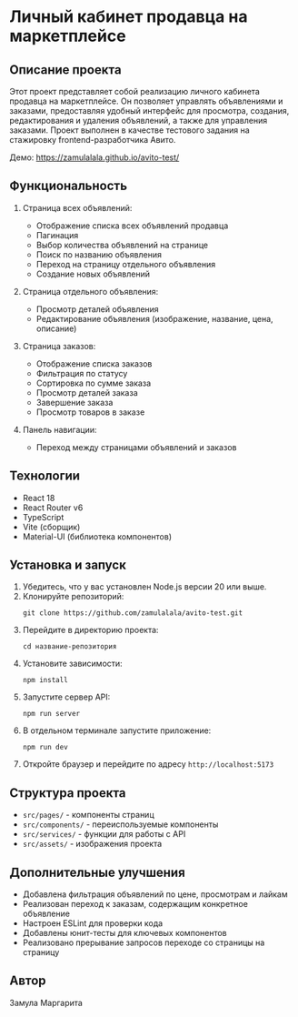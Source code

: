 # Личный кабинет продавца на маркетплейсе

## Описание проекта

Этот проект представляет собой реализацию личного кабинета продавца на маркетплейсе. Он позволяет управлять объявлениями и заказами, предоставляя удобный интерфейс для просмотра, создания, редактирования и удаления объявлений, а также для управления заказами. Проект выполнен в качестве тестового задания на стажировку frontend-разработчика Авито.

Демо: https://zamulalala.github.io/avito-test/

## Функциональность

1. Страница всех объявлений:
   - Отображение списка всех объявлений продавца
   - Пагинация
   - Выбор количества объявлений на странице
   - Поиск по названию объявления
   - Переход на страницу отдельного объявления
   - Создание новых объявлений

2. Страница отдельного объявления:
   - Просмотр деталей объявления
   - Редактирование объявления (изображение, название, цена, описание)

3. Страница заказов:
   - Отображение списка заказов
   - Фильтрация по статусу
   - Сортировка по сумме заказа
   - Просмотр деталей заказа
   - Завершение заказа
   - Просмотр товаров в заказе

4. Панель навигации:
   - Переход между страницами объявлений и заказов

## Технологии

- React 18
- React Router v6
- TypeScript
- Vite (сборщик)
- Material-UI (библиотека компонентов)

## Установка и запуск

1. Убедитесь, что у вас установлен Node.js версии 20 или выше.
2. Клонируйте репозиторий:
   ```
   git clone https://github.com/zamulalala/avito-test.git
   ```
3. Перейдите в директорию проекта:
   ```
   cd название-репозитория
   ```
4. Установите зависимости:
   ```
   npm install
   ```
5. Запустите сервер API:
   ```
   npm run server
   ```
6. В отдельном терминале запустите приложение:
   ```
   npm run dev
   ```
7. Откройте браузер и перейдите по адресу `http://localhost:5173`

## Структура проекта

- `src/pages/` - компоненты страниц
- `src/components/` - переиспользуемые компоненты
- `src/services/` - функции для работы с API
- `src/assets/` - изображения проекта

## Дополнительные улучшения

- Добавлена фильтрация объявлений по цене, просмотрам и лайкам
- Реализован переход к заказам, содержащим конкретное объявление
- Настроен ESLint для проверки кода
- Добавлены юнит-тесты для ключевых компонентов
- Реализовано прерывание запросов переходе со страницы на страницу

## Автор

Замула Маргарита
